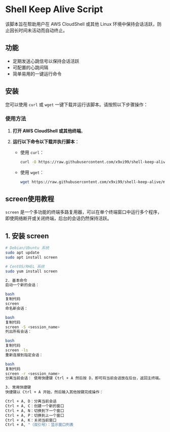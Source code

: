 # Shell Keep Alive Script

该脚本旨在帮助用户在 AWS CloudShell 或其他 Linux 环境中保持会话活跃，防止因长时间未活动而自动终止。

## 功能

- 定期发送心跳信号以保持会话活跃
- 可配置的心跳间隔
- 简单易用的一键运行命令

## 安装

您可以使用 `curl` 或 `wget` 一键下载并运行该脚本。请按照以下步骤操作：

### 使用方法

1. **打开 AWS CloudShell 或其他终端**。

2. **运行以下命令以下载并执行脚本**：

   - 使用 `curl`：

     ```bash
     curl -O https://raw.githubusercontent.com/x9xi99/shell-keep-alive/main/keep_alive.sh && chmod +x keep_alive.sh && ./keep_alive.sh
     ```

   - 使用 `wget`：

     ```bash
     wget https://raw.githubusercontent.com/x9xi99/shell-keep-alive/main/keep_alive.sh && chmod +x keep_alive.sh && ./keep_alive.sh
     ```

## screen使用教程

`screen` 是一个多功能的终端多路复用器，可以在单个终端窗口中运行多个程序，即使网络断开或关闭终端，后台的会话仍然保持活跃。

## 1. 安装 screen

```bash
# Debian/Ubuntu 系统
sudo apt update
sudo apt install screen

# CentOS/RHEL 系统
sudo yum install screen

2. 基本命令
启动一个新的会话：

bash
复制代码
screen
命名新会话：

bash
复制代码
screen -S <session_name>
列出所有会话：

bash
复制代码
screen -ls
重新连接到指定会话：

bash
复制代码
screen -r <session_name>
分离当前会话： 使用快捷键 Ctrl + A 然后按 D，即可将当前会话放在后台，返回主终端。

3. 常用快捷键
快捷键以 Ctrl + A 开始，然后输入其他按键完成操作：

Ctrl + A, D：分离当前会话
Ctrl + A, C：创建一个新的窗口
Ctrl + A, N：切换到下一个窗口
Ctrl + A, P：切换到上一个窗口
Ctrl + A, K：关闭当前窗口
Ctrl + A, "（双引号）：显示窗口列表





